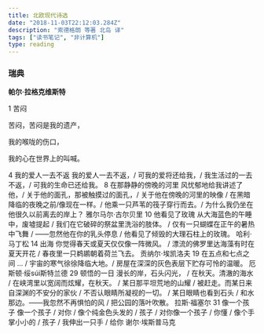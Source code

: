 ```yaml
---
title: 北欧现代诗选
date: "2018-11-03T22:12:03.284Z"
description: "索德格朗 等著 北岛 译"
tags: ["读书笔记", "非计算机"]
type: reading
---
```


### 瑞典
**帕尔·拉格克维斯特**

1 苦闷

苦闷，苦闷是我的遗产，

 我的喉咙的伤口，

 我的心在世界上的叫喊。

4 我的爱人一去不返
我的爱人一去不返，/ 可我的爱将还给我，/ 我生活过的一去不返，/ 可我的生命已还给我。
8 在那静静的傍晚的河里
风忧郁地给我讲述了他，/ 关于他的面孔，那被触摸过的面孔，/ 关于他在傍晚的河里的映像 / 在黑暗降临的夜晚之前/像现在一样。/ 他乘一只芦苇的筏子穿行而去。/ 为什么我仍坐在他很久以前离去的岸上？
雅尔马尔·古尔贝里
10 他看见了玫瑰
从大海蓝色的午睡中，废墟提起 / 我们在它破碎的祭盆里洗浴的肢体。 / 仅有一只蝴蝶在正午的暑热中飞舞 / ——忽然他在你的乳头停息 / 他看见了倾毁的大理石柱上的玫瑰。
哈利·马丁松
14 出海
你觉得春天或夏天仅仅像一阵微风。 / 漂流的佛罗里达海藻有时在夏天开花 / 春夜里一只鹈鹕朝着荷兰飞去。
贡纳尔·埃凯洛夫
19 在五点和七点之间
... / 宇宙的寒气徐徐降临大地。/ 房屋在深深的灰色表层下贮存可怜的温暖。
厄斯顿·绥súi斯特兰德
29 顿悟的一日
漫长的岸，石头闪光， / 在秋天。清澈的海水 / 在峡湾里以宽阔而炫耀，在秋天。 / 某日那平坦荒地的山耀 / 被赶走。而某日来自深渊的不安分的家伙 / 不否认眼睛所凝视的一切。 / 某日眼睛也看到石头 / 和水那边。——我忽然不再惧怕的风 / 把公园的落叶吹散。
拉斯·福塞尔
31 像一个孩子
像一个孩子 / 对你 / 像个纯金色头发的 / 孩子 / 对你像一个孩子 / 你懂 / 像个手掌小小的 / 孩子 / 我伸出一只手 / 给你
 谢尔·埃斯普马克